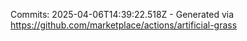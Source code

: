 Commits: 2025-04-06T14:39:22.518Z - Generated via https://github.com/marketplace/actions/artificial-grass
<br>
